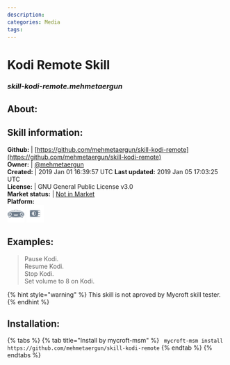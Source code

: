```yaml
--- 
description: 
categories: Media   
tags:   
---
```


# Kodi Remote Skill  
### _skill-kodi-remote.mehmetaergun_  
## About:  


## Skill information:  
**Github:** | [https://github.com/mehmetaergun/skill-kodi-remote](https://github.com/mehmetaergun/skill-kodi-remote)  
**Owner:** | [@mehmetaergun](https://github.com/mehmetaergun)  
**Created:** | 2019 Jan 01 16:39:57 UTC  **Last updated:** 2019 Jan 05 17:03:25 UTC  
**License:** | GNU General Public License v3.0  
**Market status:** | [Not in Market](https://market.mycroft.ai/skill/)  
**Platform:**  
 ![](../.gitbook/assets/mark-1-icon.png)  ![](../.gitbook/assets/picroft-icon.png)   
## Examples:  
> Pause Kodi.  
> Resume Kodi.  
> Stop Kodi.  
> Set volume to 8 on Kodi.  
  
{% hint style="warning" %}
This skill is not aproved by Mycroft skill tester.
{% endhint %}
    
## Installation:  
{% tabs %}
{% tab title="Install by mycroft-msm" %}
``` mycroft-msm install https://github.com/mehmetaergun/skill-kodi-remote```
{% endtab %}
  {% endtabs %}
  